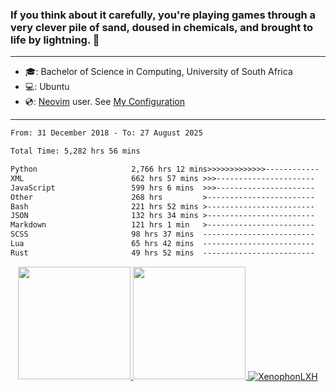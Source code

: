 ### If you think about it carefully, you're playing games through a very clever pile of sand, doused in chemicals, and brought to life by lightning.  👋

-------------------------------------------------------------------------------------------------------

- 🎓: Bachelor of Science in Computing, University of South Africa
- 💻: Ubuntu
- 💿: [Neovim](https://github.com/neovim/neovim) user. See [My Configuration](https://github.com/XenophonLXH/xenovim)

-------------------------------------------------------------------------------------------------------

<!--START_SECTION:waka-->

```txt
From: 31 December 2018 - To: 27 August 2025

Total Time: 5,282 hrs 56 mins

Python                     2,766 hrs 12 mins>>>>>>>>>>>>>------------   52.37 %
XML                        662 hrs 57 mins >>>----------------------   12.55 %
JavaScript                 599 hrs 6 mins  >>>----------------------   11.34 %
Other                      268 hrs         >------------------------   05.07 %
Bash                       221 hrs 52 mins >------------------------   04.20 %
JSON                       132 hrs 34 mins >------------------------   02.51 %
Markdown                   121 hrs 1 min   >------------------------   02.29 %
SCSS                       98 hrs 37 mins  -------------------------   01.87 %
Lua                        65 hrs 42 mins  -------------------------   01.24 %
Rust                       49 hrs 52 mins  -------------------------   00.94 %
```

<!--END_SECTION:waka-->


<p align="center">
    <a href="https://github.com/XenophonLXH">
        <img height="180em" src="https://github-readme-stats-eight-theta.vercel.app/api?username=XenophonLXH&show_icons=true&theme=algolia&include_all_commits=true&count_private=true"/>
        <img height="180em" src="https://github-readme-stats-eight-theta.vercel.app/api/top-langs/?username=XenophonLXH&layout=compact&langs_count=8&theme=algolia"/>
        <img align="center" src="https://github-readme-streak-stats.herokuapp.com/?user=XenophonLXH&theme=algolia" alt="XenophonLXH" />
    </a>
</p>
